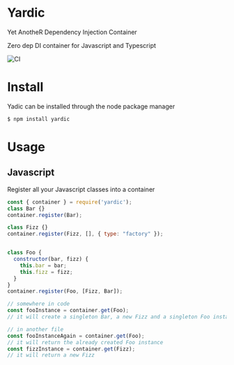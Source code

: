 # Yardic
Yet AnotheR Dependency Injection Container

Zero dep DI container for Javascript and Typescript

![CI](https://github.com/vinczedani/yardic/workflows/CI/badge.svg)

# Install

Yadic can be installed through the node package manager

```sh
$ npm install yardic
```

# Usage
## Javascript
Register all your Javascript classes into a container

```javascript
const { container } = require('yardic');
class Bar {}
container.register(Bar);

class Fizz {}
container.register(Fizz, [], { type: "factory" });


class Foo {
  constructor(bar, fizz) {
    this.bar = bar;
    this.fizz = fizz;
  }
}
container.register(Foo, [Fizz, Bar]);

// somewhere in code
const fooInstance = container.get(Foo);
// it will create a singleton Bar, a new Fizz and a singleton Foo instance

// in another file
const fooInstanceAgain = container.get(Foo);
// it will return the already created Foo instance
const fizzInstance = container.get(Fizz);
// it will return a new Fizz

```
